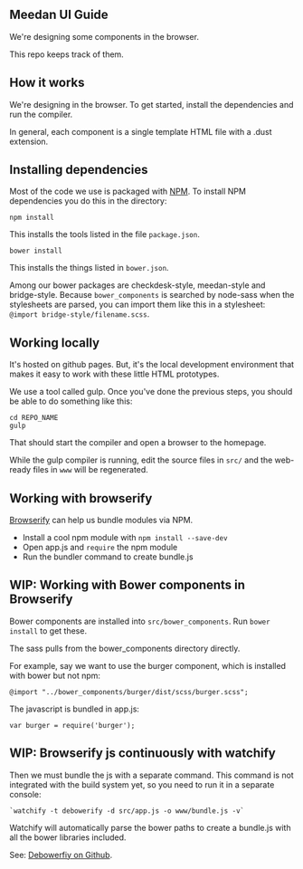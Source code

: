 ## Meedan UI Guide

We're designing some components in the browser.

This repo keeps track of them.

## How it works 

We're designing in the browser. To get started, install the dependencies and run the compiler.

In general, each component is a single template HTML file with a .dust extension.

## Installing dependencies

Most of the code we use is packaged with [NPM](https://www.npmjs.com/ "npm"). To install NPM dependencies you do this in the directory:

    npm install

This installs the tools listed in the file `package.json`.

    bower install

This installs the things listed in `bower.json`. 

Among our bower packages are checkdesk-style, meedan-style and bridge-style. Because `bower_components` is searched by node-sass when the stylesheets are parsed, you can import them like this in a stylesheet: `@import bridge-style/filename.scss`.

## Working locally

It's hosted on github pages. But, it's the local development environment that makes it easy to work with these little HTML prototypes.

We use a tool called gulp. Once you've done the previous steps, you should be able to do something like this:

    cd REPO_NAME
    gulp

That should start the compiler and open a browser to the homepage.

While the gulp compiler is running, edit the source files in `src/` and the web-ready files in `www` will be regenerated.

## Working with browserify 

[Browserify](https://www.npmjs.com/package/browserify) can help us bundle modules via NPM. 

- Install a cool npm module with `npm install --save-dev`
- Open app.js and `require` the npm module
- Run the bundler command to create bundle.js

## WIP: Working with Bower components in Browserify 

Bower components are installed into `src/bower_components`. Run `bower install` to get these.  

The sass pulls from the bower_components directory directly. 

For example, say we want to use the burger component, which is installed with bower but not npm: 

    @import "../bower_components/burger/dist/scss/burger.scss";

The javascript is bundled in app.js: 

    var burger = require('burger');

## WIP: Browserify js continuously with watchify

Then we must bundle the js with a separate command. This command is not integrated with the build system yet, so you need to run it in a separate console: 

    `watchify -t debowerify -d src/app.js -o www/bundle.js -v`

Watchify will automatically parse the bower paths to create a bundle.js with all the bower libraries included.

See: [Debowerfiy on Github](https://github.com/eugeneware/debowerify).